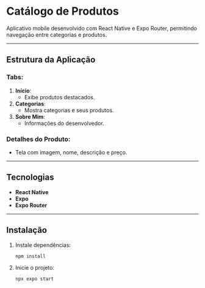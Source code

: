 # Catálogo de Produtos

Aplicativo mobile desenvolvido com React Native e Expo Router, permitindo navegação entre categorias e produtos.

---

## Estrutura da Aplicação

### **Tabs**:
1. **Início**:
   - Exibe produtos destacados.
2. **Categorias**:
   - Mostra categorias e seus produtos.
3. **Sobre Mim**:
   - Informações do desenvolvedor.

### **Detalhes do Produto**:
- Tela com imagem, nome, descrição e preço.

---

## Tecnologias
- **React Native**
- **Expo**
- **Expo Router**

---

## Instalação
1. Instale dependências:
   ```bash
   npm install
   ```
2. Inicie o projeto:
   ```bash
   npx expo start
   ```
